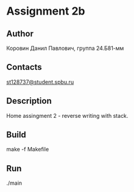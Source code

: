 # Assignment 2b
## Author
Коровин Данил Павлович, группа 24.Б81-мм
## Contacts
st128737@student.spbu.ru
## Description
Home assingment 2 - reverse writing with stack.
## Build
make -f Makefile
## Run 
./main